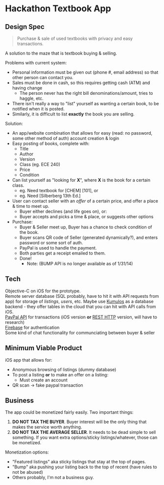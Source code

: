 Hackathon Textbook App
=========
Design Spec
----

> Purchase & sale of used textbooks with privacy and easy transactions.

A solution to the maze that is textbook buying & selling.  

Problems with current system:
- Personal information must be given out (phone #, email address) so that other person can contact you.
- Sales must be done in cash, so this requires getting cash (ATM) and having change
  - The person never has the right bill denominations/amount, tries to haggle, etc.
- There isn't really a way to "list" yourself as wanting a certain book, to be notified when it is posted.
- Similarly, it is difficult to list **exactly** the book you are selling.

Solution:
- An app/website combination that allows for easy (read: no password, some other method of auth) account creation & login
- Easy posting of books, complete with:
  - Title
  - Author
  - Version
  - Class (eg. ECE 240)
  - Price
  - Condition
- Can list yourself as "looking for **X**", where **X** is the book for a certain class. 
  - eg. Need textbook for [CHEM] [101], or
  - eg. Need [Silberberg 13th Ed.]
- User can contact seller with an *offer* of a certain price, and offer a place & time to meet up.
    - Buyer either declines (and life goes on), or:
    - Buyer accepts and picks a time & place, or suggests other options
- Purchase:
  - Buyer & Seller meet up, Buyer has a chance to check condition of the book.
  - Buyer scans QR code of Seller (generated dynamically?), and enters password or some sort of auth.
  - PayPal is used to handle the payment.
  - Both parties get a receipt emailed to them.
  - Done!
    - Note: (BUMP API is no longer available as of 1/31/14)

Tech
-----------

Objective-C on iOS for the prototype.  
Remote server database (SQL probably, have to hit it with API requests from app) for storage of *listings*, *users*, etc. Maybe use [Kumulos](http://www.kumulos.com/) as a database backend - they offer tables in the cloud that you can hit with API calls from iOS.  
[PayPal API](https://developer.paypal.com/docs/classic/lifecycle/apps101/) for transactions (iOS version **or** [REST HTTP](blog.strikeiron.com/bid/63338/Integrate-a-REST-API-into-an-iPhone-App-in-less-than-15-minutes) version, will have to research)  
[Firebase](https://www.firebase.com/docs/security/simple-login-ios-email-password.html) for authentication  
Some kind of chat functionality for communciating between buyer & seller

Minimum Viable Product
-----------
iOS app that allows for:
- Anonymous browsing of listings (dummy database)
- To post a listing **or** to make an offer on a listing:
  - Must create an account
- QR scan -> fake paypal transaction

Business
-----------
The app could be monetized fairly easily. Two important things:  
1. **DO NOT TAX THE BUYER**. Buyer interest will be the only thing that makes the service worth anything.
2. **DO NOT TAX THE AVERAGE SELLER**. It needs to be dead simple to sell something. If you want extra options/sticky listings/whatever, those can be monetized.

Monetization options:
- "Featured listings" aka sticky listings that stay at the top of pages.
- "Bump" aka pushing your listing back to the top of recent (have rules to not be abused)
- Others probably, I'm not a business guy.    
